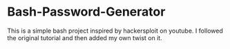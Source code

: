 # Bash-Password-Generator
This is a simple bash project inspired by hackersploit on youtube. I followed the original tutorial and then added my own twist on it.
